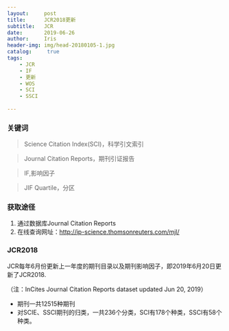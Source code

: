 ```yaml
---
layout:     post
title:      JCR2018更新
subtitle:   JCR
date:       2019-06-26
author:     Iris
header-img: img/head-20180105-1.jpg
catalog: 	 true
tags:
    - JCR
    - IF
    - 更新
    - WOS
    - SCI
    - SSCI
    
---
```


### 关键词
> Science Citation Index(SCI)，科学引文索引

> Journal Citation Reports，期刊引证报告

> IF,影响因子

> JIF Quartile，分区



### 获取途径
1. 通过数据库Journal Citation Reports
2. 在线查询网址：http://ip-science.thomsonreuters.com/mjl/


### JCR2018
JCR每年6月份更新上一年度的期刊目录以及期刊影响因子，即2019年6月20日更新了JCR2018.

（注：InCites Journal Citation Reports dataset updated Jun 20, 2019）


- 期刊一共12515种期刊
- 对SCIE、SSCI期刊的归类，一共236个分类，SCI有178个种类，SSCI有58个种类。